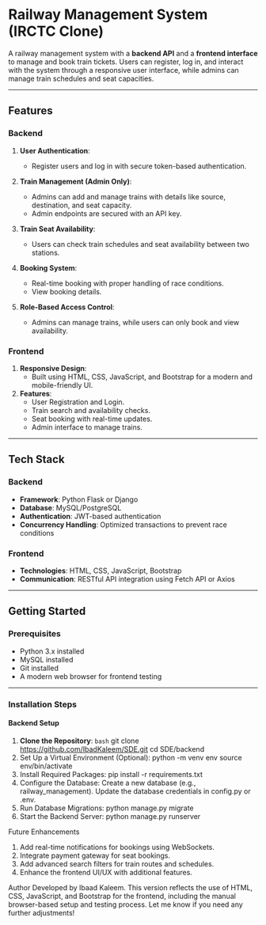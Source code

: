 # Railway Management System (IRCTC Clone)

A railway management system with a **backend API** and a **frontend interface** to manage and book train tickets. Users can register, log in, and interact with the system through a responsive user interface, while admins can manage train schedules and seat capacities.

---

## Features

### Backend
1. **User Authentication**:
   - Register users and log in with secure token-based authentication.

2. **Train Management (Admin Only)**:
   - Admins can add and manage trains with details like source, destination, and seat capacity.
   - Admin endpoints are secured with an API key.

3. **Train Seat Availability**:
   - Users can check train schedules and seat availability between two stations.

4. **Booking System**:
   - Real-time booking with proper handling of race conditions.
   - View booking details.

5. **Role-Based Access Control**:
   - Admins can manage trains, while users can only book and view availability.

### Frontend
1. **Responsive Design**:
   - Built using HTML, CSS, JavaScript, and Bootstrap for a modern and mobile-friendly UI.
2. **Features**:
   - User Registration and Login.
   - Train search and availability checks.
   - Seat booking with real-time updates.
   - Admin interface to manage trains.

---

## Tech Stack

### Backend
- **Framework**: Python Flask or Django
- **Database**: MySQL/PostgreSQL
- **Authentication**: JWT-based authentication
- **Concurrency Handling**: Optimized transactions to prevent race conditions

### Frontend
- **Technologies**: HTML, CSS, JavaScript, Bootstrap
- **Communication**: RESTful API integration using Fetch API or Axios

---

## Getting Started

### Prerequisites
- Python 3.x installed
- MySQL installed
- Git installed
- A modern web browser for frontend testing

---

### Installation Steps

#### Backend Setup

1. **Clone the Repository**:
   ```bash```
   git clone https://github.com/IbadKaleem/SDE.git
   cd SDE/backend
2. Set Up a Virtual Environment (Optional):
    python -m venv env
    source env/bin/activate
3. Install Required Packages:
     pip install -r requirements.txt
4. Configure the Database:
     Create a new database (e.g., railway_management).
     Update the database credentials in config.py or .env.
5. Run Database Migrations:
      python manage.py migrate
6. Start the Backend Server:
      python manage.py runserver

Future Enhancements
  1. Add real-time notifications for bookings using WebSockets.
  2. Integrate payment gateway for seat bookings.
  3. Add advanced search filters for train routes and schedules.
  4. Enhance the frontend UI/UX with additional features.

Author
  Developed by Ibaad Kaleem.
  This version reflects the use of HTML, CSS, JavaScript, and Bootstrap for the frontend, including the manual browser-based   setup and testing process. Let me know if you need any further adjustments!


